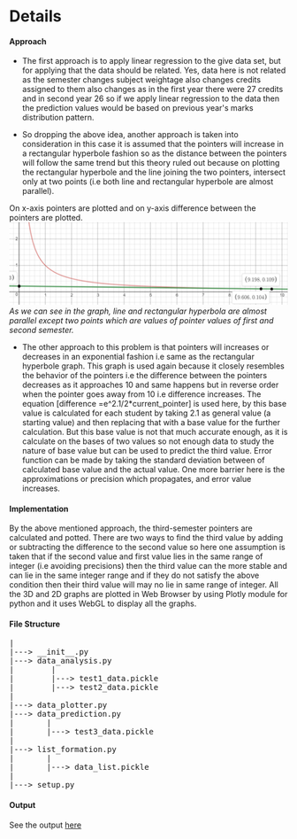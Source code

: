 # Details

#### Approach
- The first approach is to apply linear regression to the give data set, but for applying that the data should be related. Yes, data here is not related as the semester changes subject weightage also changes credits assigned to them also changes as in the first year there were 27 credits and in second year 26 so if we apply linear regression to the data then the prediction values would be based on previous year's marks distribution pattern. 

- So dropping the above idea, another approach is taken into consideration in this case it is assumed that the pointers will increase in a rectangular hyperbole fashion so as the distance between the pointers will follow the same trend but this theory ruled out because on plotting the rectangular hyperbole and the line joining the two pointers, intersect only at two points (i.e both line and rectangular hyperbole are almost parallel).

On x-axis pointers are plotted and on y-axis difference between the pointers are plotted.
![Graph Image](https://github.com/Dhyeythumar/Data-prediction-and-plotting/blob/master/documents/graph.png?raw=true)
*As we can see in the graph, line and rectangular hyperbola are almost parallel except two points which are values of pointer values of first and second semester.*

- The other approach to this problem is that pointers will increases or decreases in an exponential fashion i.e same as the rectangular hyperbole graph. This graph is used again because it closely resembles the behavior of the pointers i.e the difference between the pointers decreases as it approaches 10 and same happens but in reverse order when the pointer goes away from 10 i.e difference increases.  The equation [difference =e^2.1/2*current_pointer] is used here, by this base value is calculated for each student by taking 2.1 as general value (a starting value) and then replacing that with a base value for the further calculation. But this base value is not that much accurate enough, as it is calculate on the bases of two values so not enough data to study the nature of base value but can be used to predict the third value. Error function can be made by taking the standard deviation between of calculated base value and the actual value. One more barrier here is the approximations or precision which propagates, and error value increases.

#### Implementation
By the above mentioned approach, the third-semester pointers are calculated and potted. There are two ways to find the third value by adding or subtracting  the difference to the second value so here one assumption is taken that if the second value and first value lies in the same range of integer (i.e avoiding precisions) then the third value can the more stable and can lie in the same integer range and if they do not satisfy the above condition then their third value will may no lie in same range of integer.  All the 3D and 2D graphs are plotted in Web Browser by using Plotly module for python and it uses WebGL to display all the graphs.

#### File Structure
<pre>
|
|---> __init__.py
|---> data_analysis.py
|        |
|        |---> test1_data.pickle
|        |---> test2_data.pickle
|
|---> data_plotter.py
|---> data_prediction.py
|       |
|       |---> test3_data.pickle
|
|---> list_formation.py
|       |
|       |---> data_list.pickle
|
|---> setup.py </pre>

#### Output
See the output [here](https://github.com/Dhyeythumar/Data-prediction-and-plotting/master/data_prediction&plotting/OUTPUT.md)
